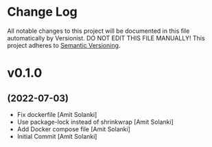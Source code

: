 # Change Log

All notable changes to this project will be documented in this file
automatically by Versionist. DO NOT EDIT THIS FILE MANUALLY!
This project adheres to [Semantic Versioning](http://semver.org/).

# v0.1.0
## (2022-07-03)

* Fix dockerfile [Amit Solanki]
* Use package-lock instead of shrinkwrap [Amit Solanki]
* Add Docker compose file [Amit Solanki]
* Initial Commit [Amit Solanki]
